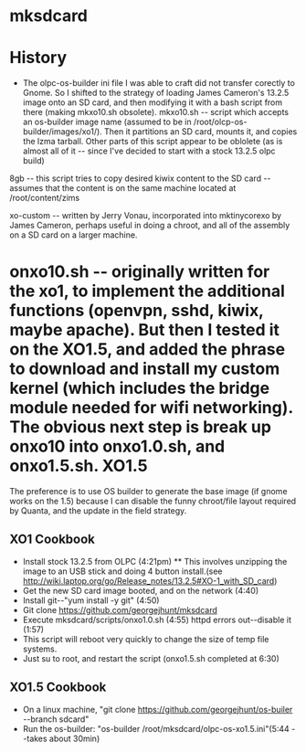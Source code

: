 # mksdcard
History
=======
* The olpc-os-builder ini file I was able to craft did not transfer corectly to Gnome. So I shifted to the strategy of loading James Cameron's 13.2.5 image onto an SD card, and then modifying it with a bash script from there (making mkxo10.sh obsolete).
mkxo10.sh -- script which accepts an os-builder image name (assumed to be in /root/olcp-os-builder/images/xo1/). Then it partitions an SD card, mounts it, and copies the lzma tarball. Other parts of this script appear to be oblolete (as is almost all of it -- since I've decided to start with a stock 13.2.5 olpc build)

8gb -- this script tries to copy desired kiwix content to the SD card -- assumes that the content is on the same machine located at /root/content/zims

xo-custom -- written by Jerry Vonau, incorporated into mktinycorexo  by James Cameron, perhaps useful in doing a chroot, and all of the assembly on a SD card on a larger machine.

onxo10.sh -- originally written for the xo1, to implement the additional functions (openvpn, sshd, kiwix, maybe apache). But then I tested it on the XO1.5, and added the phrase to download and install my custom kernel (which includes the bridge module needed for wifi networking). The obvious next step is break up onxo10 into onxo1.0.sh, and onxo1.5.sh.
XO1.5
=====
The preference is to use OS builder to generate the base image (if gnome works on the 1.5) because I can disable the funny chroot/file layout required by Quanta, and the update in the field strategy.

XO1 Cookbook
------------
* Install stock 13.2.5 from OLPC (4:21pm)
** This involves unzipping the image to an USB stick and doing 4 button install.(see http://wiki.laptop.org/go/Release_notes/13.2.5#XO-1_with_SD_card)
* Get the new SD card image booted, and on the network (4:40)
* Install git--"yum install -y git" (4:50)
* Git clone https://github.com/georgejhunt/mksdcard
* Execute mksdcard/scripts/onxo1.0.sh (4:55) httpd errors out--disable it (1:57)
* This script will reboot very quickly to change the size of temp file systems.
* Just su to root, and restart the script (onxo1.5.sh completed at 6:30)

XO1.5 Cookbook
--------------
* On a linux machine, "git clone https://github.com/georgejhunt/os-builer --branch sdcard"
* Run the os-builder: "os-builder /root/mksdcard/olpc-os-xo1.5.ini"(5:44 --takes about 30min)


